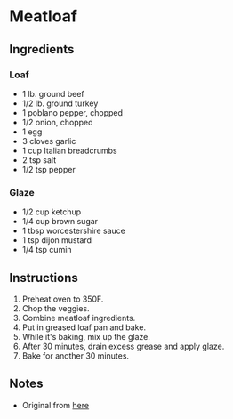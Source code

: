 # Meatloaf

## Ingredients 

### Loaf
- 1 lb. ground beef
- 1/2 lb. ground turkey
- 1 poblano pepper, chopped
- 1/2 onion, chopped
- 1 egg
- 3 cloves garlic
- 1 cup Italian breadcrumbs
- 2 tsp salt
- 1/2 tsp pepper

### Glaze
- 1/2 cup ketchup
- 1/4 cup brown sugar
- 1 tbsp worcestershire sauce
- 1 tsp dijon mustard
- 1/4 tsp cumin

## Instructions
1. Preheat oven to 350F.
2. Chop the veggies.
3. Combine meatloaf ingredients.
4. Put in greased loaf pan and bake.
5. While it's baking, mix up the glaze.
6. After 30 minutes, drain excess grease and apply glaze.
7. Bake for another 30 minutes.

## Notes
- Original from [here](https://www.webtoons.com/en/tiptoon/cooking-comically/ep-48-it/viewer?title_no=622&episode_no=48)
